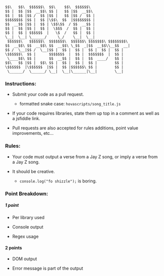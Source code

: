 	$$\   $$\  $$$$$$\  $$\    $$\  $$$$$$\  
	$$ |  $$ |$$  __$$\ $$ |   $$ |$$  __$$\ 
	$$ |  $$ |$$ /  $$ |$$ |   $$ |$$ /  $$ |
	$$$$$$$$ |$$ |  $$ |\$$\  $$  |$$$$$$$$ |
	$$  __$$ |$$ |  $$ | \$$\$$  / $$  __$$ |
	$$ |  $$ |$$ |  $$ |  \$$$  /  $$ |  $$ |
	$$ |  $$ | $$$$$$  |   \$  /   $$ |  $$ |
	\__|  \__| \______/     \_/    \__|  \__|
	 $$$$$$\   $$$$$$\  $$$$$$$\  $$$$$$\ $$$$$$$\ $$$$$$$$\ 
	$$  __$$\ $$  __$$\ $$  __$$\ \_$$  _|$$  __$$\\__$$  __|
	$$ /  \__|$$ /  \__|$$ |  $$ |  $$ |  $$ |  $$ |  $$ |   
	\$$$$$$\  $$ |      $$$$$$$  |  $$ |  $$$$$$$  |  $$ |   
	 \____$$\ $$ |      $$  __$$ |  $$ |  $$  ____/   $$ |   
	$$\   $$ |$$ |  $$\ $$ |  $$ |  $$ |  $$ |        $$ |   
	\$$$$$$  |\$$$$$$  |$$ |  $$ |$$$$$$\ $$ |        $$ |   
	 \______/  \______/ \__|  \__|\______|\__|        \__|   	
	
### Instructions:
* Submit your code as a pull request.
	* formatted snake case: `hovascripts/song_title.js`

* If your code requires libraries, state them up top in a comment as well as a jsfiddle link.

* Pull requests are also accepted for rules additions, point value improvements, etc... 

### Rules:
* Your code must output a verse from a Jay Z song, or imply a verse from a Jay Z song.

* It should be creative.  
	* `console.log("fo shizzle");` is boring.

### Point Breakdown:
##### 1 point
* Per library used

* Console output

* Regex usage

#### 2 points
* DOM output

* Error message is part of the output
